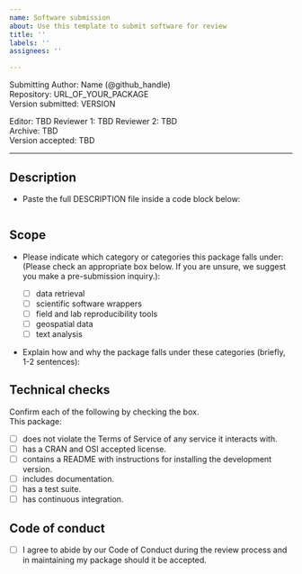 ```yaml
---
name: Software submission
about: Use this template to submit software for review
title: ''
labels: ''
assignees: ''

---
```


Submitting Author: Name (@github_handle)  
Repository: <!--repository-->URL_OF_YOUR_PACKAGE<!--end-repository-->  
Version submitted: <!--version-submitted-->VERSION<!--end-version-submitted--> 

<!--EDITORIAL-DATA: LEAVE THIS SECTION AS IT IS, will be filled by the editors-->  
Editor: <!--editor-->TBD<!--end-editor-->
Reviewer 1: <!--reviewer-1-->TBD<!--end-reviewer-1-->
Reviewer 2: <!--reviewer-2-->TBD<!--end-reviewer-2-->  
Archive: <!--archive-->TBD<!--end-archive-->  
Version accepted: <!--version-->TBD<!--end-version-->  
<!--END-OF-EDITORIAL-DATA-->  
---

## Description 

-   Paste the full DESCRIPTION file inside a code block below:

```

```


## Scope 

- Please indicate which category or categories this package falls under: (Please check an appropriate box below. If you are unsure, we suggest you make a pre-submission inquiry.):

	- [ ] data retrieval
	- [ ] scientific software wrappers
	- [ ] field and lab reproducibility tools
	- [ ] geospatial data
	- [ ] text analysis
	
- Explain how and why the package falls under these categories (briefly, 1-2 sentences):

## Technical checks

Confirm each of the following by checking the box.  
This package:

- [ ] does not violate the Terms of Service of any service it interacts with. 
- [ ] has a CRAN and OSI accepted license.
- [ ] contains a README with instructions for installing the development version.
- [ ] includes documentation.
- [ ] has a test suite.
- [ ] has continuous integration.

## Code of conduct

- [ ] I agree to abide by our Code of Conduct during the review process and in maintaining my package should it be accepted.

